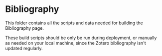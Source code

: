 # Bibliography

This folder contains all the scripts and data needed for building the Bibliography page.

These build scripts should be only be run during deployment, or manually as needed on your local machine, since the Zotero bibliography isn't updated regularly.
